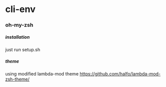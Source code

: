 # cli-env

### oh-my-zsh
##### installation
just run setup.sh
##### theme
using modified lambda-mod theme
https://github.com/halfo/lambda-mod-zsh-theme/
